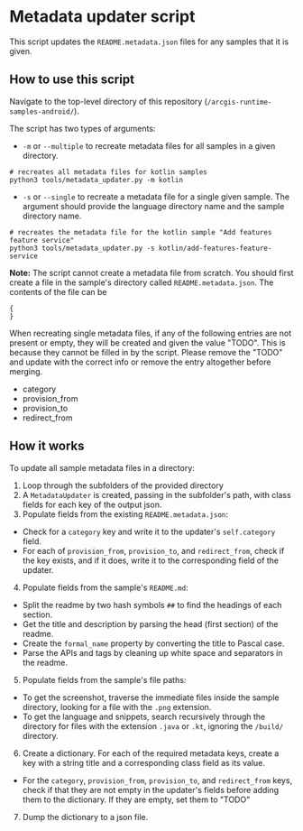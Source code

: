 # Metadata updater script

This script updates the `README.metadata.json` files for any samples that it is given.

## How to use this script

Navigate to the top-level directory of this repository (`/arcgis-runtime-samples-android/`).

The script has two types of arguments:
* `-m` or `--multiple` to recreate metadata files for all samples in a given directory.
```
# recreates all metadata files for kotlin samples
python3 tools/metadata_updater.py -m kotlin
```
* `-s` or `--single` to recreate a metadata file for a single given sample. The argument should provide the language directory name and the sample directory name.
```
# recreates the metadata file for the kotlin sample "Add features feature service"
python3 tools/metadata_updater.py -s kotlin/add-features-feature-service
```

**Note:** The script cannot create a metadata file from scratch. You should first create a file in the sample's directory called `README.metadata.json`. The contents of the file can be
```
{
}
```

When recreating single metadata files, if any of the following entries are not present or empty, they will be created and given the value "TODO". This is because they cannot be filled in by the script. Please remove the "TODO" and update with the correct info or remove the entry altogether before merging.
* category
* provision_from
* provision_to
* redirect_from

## How it works

To update all sample metadata files in a directory:

1. Loop through the subfolders of the provided directory
2. A `MetadataUpdater` is created, passing in the subfolder's path, with class fields for each key of the output json.
3. Populate fields from the existing `README.metadata.json`:
  * Check for a `category` key and write it to the updater's `self.category` field.
  * For each of `provision_from`, `provision_to`, and `redirect_from`, check if the key exists, and if it does, write it to the corresponding field of the updater.
4. Populate fields from the sample's `README.md`:
  * Split the readme by two hash symbols `##` to find the headings of each section.
  * Get the title and description by parsing the head (first section) of the readme.
  * Create the `formal_name` property by converting the title to Pascal case.
  * Parse the APIs and tags by cleaning up white space and separators in the readme.
5. Populate fields from the sample's file paths:
  * To get the screenshot, traverse the immediate files inside the sample directory, looking for a file with the `.png` extension.
  * To get the language and snippets, search recursively through the directory for files with the extension `.java` or `.kt`, ignoring the `/build/` directory.
6. Create a dictionary. For each of the required metadata keys, create a key with a string title and a corresponding class field as its value.
  * For the `category`, `provision_from`, `provision_to`, and `redirect_from` keys, check if that they are not empty in the updater's fields before adding them to the dictionary. If they are empty, set them to "TODO"
7. Dump the dictionary to a json file.
